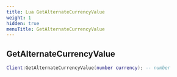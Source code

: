 ```yaml
---
title: Lua GetAlternateCurrencyValue
weight: 1
hidden: true
menuTitle: GetAlternateCurrencyValue
---
```

## GetAlternateCurrencyValue
```lua
Client:GetAlternateCurrencyValue(number currency); -- number
```